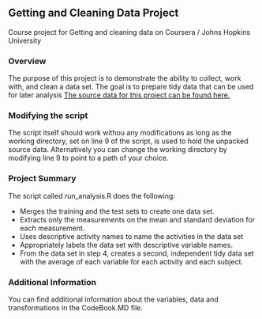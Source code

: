 ## Getting and Cleaning Data Project

Course project for Getting and cleaning data on Coursera / Johns Hopkins University

### Overview
The purpose of this project is to demonstrate the ability to collect, work with, and clean a data set. The goal is to prepare tidy data that can be used for later analysis
[The source data for this project can be found here.](https://d396qusza40orc.cloudfront.net/getdata%2Fprojectfiles%2FUCI%20HAR%20Dataset.zip)

### Modifying the script
The script itself should work withou any modifications as long as the working directory, set on line 9 of the script, is used to hold the unpacked source data. Alternatively you can change the working directory by modifying line 9 to point to a path of your choice.

### Project Summary
The script called run_analysis.R does the following:
- Merges the training and the test sets to create one data set.
- Extracts only the measurements on the mean and standard deviation for each measurement. 
- Uses descriptive activity names to name the activities in the data set
- Appropriately labels the data set with descriptive variable names. 
- From the data set in step 4, creates a second, independent tidy data set with the average of each variable for each activity and each subject.

### Additional Information
You can find additional information about the variables, data and transformations in the CodeBook.MD file.
